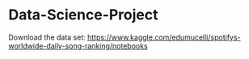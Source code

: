 # Data-Science-Project

Download the data set: https://www.kaggle.com/edumucelli/spotifys-worldwide-daily-song-ranking/notebooks
